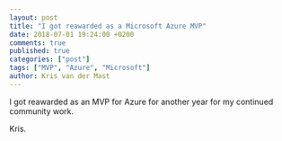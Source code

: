 ```yaml
---
layout: post
title: "I got reawarded as a Microsoft Azure MVP"
date: 2018-07-01 19:24:00 +0200
comments: true
published: true
categories: ["post"]
tags: ["MVP", "Azure", "Microsoft"]
author: Kris van der Mast
---
```

I got reawarded as an MVP for Azure for another year for my continued community work.  

Kris.